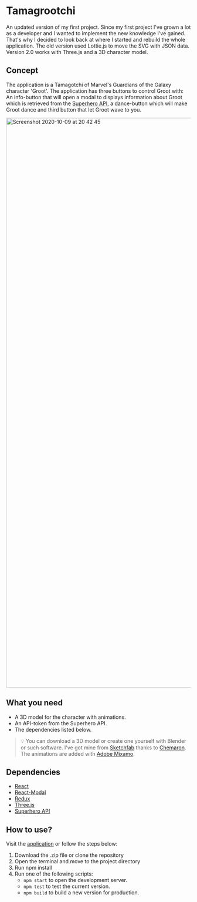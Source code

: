 # Tamagrootchi

An updated version of my first project. Since my first project I've grown a lot as a developer and I wanted to implement the new knowledge I've gained. That's why I decided to look back at where I started and rebuild the whole application. The old version used Lottie.js to move the SVG with JSON data. Version 2.0 works with Three.js and a 3D character model.

## Concept

The application is a Tamagotchi of Marvel's Guardians of the Galaxy character 'Groot'. The application has three buttons to control Groot with: An info-button that will open a modal to displays information about Groot which is retrieved from the [Superhero API](https://superheroapi.com/index.html), a dance-button which will make Groot dance and third button that let Groot wave to you.

<img width="1552" alt="Screenshot 2020-10-09 at 20 42 45" src="https://user-images.githubusercontent.com/25977763/95620200-17645b80-0a70-11eb-8f8a-6abab9a9aeea.png">


## What you need
* A 3D model for the character with animations.
* An API-token from the Superhero API.
* The dependencies listed below.
>💡 You can download a 3D model or create one yourself with Blender or such software. I've got mine from [Sketchfab](https://sketchfab.com/3d-models/groot-7e69fddb8e6d4955827bfbcbaf2e83b8) thanks to [Chemaron](https://sketchfab.com/chemaron). The animations are added with [Adobe Mixamo](https://www.mixamo.com/).

## Dependencies

- [React](https://reactjs.org/)
- [React-Modal](https://github.com/reactjs/react-modal)
- [Redux](https://redux.js.org/)
- [Three.js](https://github.com/mrdoob/three.js/)
- [Superhero API](https://superheroapi.com/index.html)

## How to use?

Visit the [application]() or follow the steps below:

1. Download the .zip file or clone the repository
2. Open the terminal and move to the project directory
3. Run npm install
4. Run one of the following scripts:
    * `npm start` to open the development server.
    * `npm test` to test the current version.
    * `npm build` to build a new version for production.
